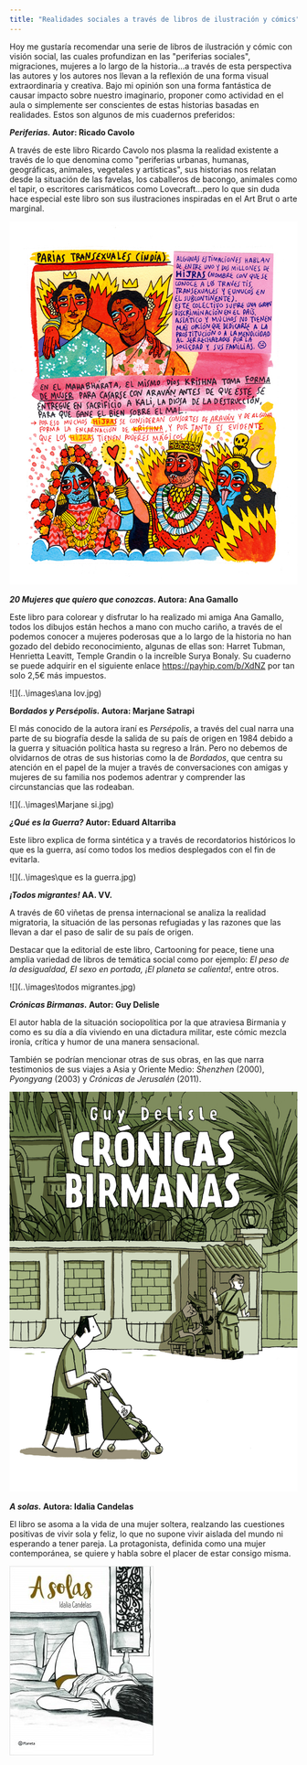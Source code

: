 ```yaml
---
title: "Realidades sociales a través de libros de ilustración y cómics"
---
```




Hoy me gustaría recomendar una serie de libros de ilustración y cómic con visión social, las cuales profundizan en las "periferias sociales", migraciones, mujeres a lo largo de la historia...a través de esta perspectiva las autores y los autores nos llevan a la reflexión de una forma visual extraordinaria y creativa. Bajo mi opinión son una forma fantástica de causar impacto sobre nuestro imaginario, proponer como actividad en el aula o simplemente ser conscientes de estas historias basadas en realidades. Estos son algunos de mis cuadernos preferidos: 

***Periferias.* Autor: Ricado Cavolo**

A través de este libro Ricardo Cavolo nos plasma la realidad existente a través de lo que denomina como "periferias urbanas, humanas, geográficas, animales, vegetales y artísticas", sus historias nos relatan desde la situación de las favelas, los caballeros de bacongo, animales como el tapir, o escritores carismáticos como Lovecraft...pero lo que sin duda hace especial este libro son sus ilustraciones inspiradas en el Art Brut o arte marginal. 

![](..\images\r7-4.jpg)

***20 Mujeres que quiero que conozcas*. Autora: Ana Gamallo**

Este libro para colorear y disfrutar lo ha realizado mi amiga Ana Gamallo, todos los dibujos están hechos a mano con mucho cariño, a través de el podemos conocer a mujeres poderosas que a lo largo de la historia no han gozado del debido reconocimiento, algunas de ellas son: Harret Tubman, Henrietta Leavitt, Temple Grandin o la increíble Surya Bonaly. Su cuaderno se puede adquirir en el siguiente enlace https://payhip.com/b/XdNZ por tan solo 2,5€ más impuestos. 

![](..\images\ana lov.jpg)



**B*ordados y Persépolis.* Autora: Marjane Satrapi**

El más conocido de la autora iraní es *Persépolis*, a través del cual narra una parte de su biografía desde la salida de su país de origen en 1984 debido a la guerra y  situación política hasta su regreso a Irán. Pero no debemos de olvidarnos de otras de sus historias como la de *Bordados*, que centra su atención en el papel de la mujer a través de conversaciones con amigas y mujeres de su familia nos podemos adentrar y comprender  las circunstancias que las rodeaban. 

![](..\images\Marjane si.jpg)

***¿Qué es la Guerra?* Autor: Eduard Altarriba** 

Este libro explica de forma sintética y a través de recordatorios históricos lo que es la guerra, así como todos los medios desplegados con el fin de evitarla.

![](..\images\que es la guerra.jpg)

***¡Todos migrantes!* AA. VV.** 

A través de 60 viñetas de prensa internacional se analiza la realidad migratoria, la situación de las personas refugiadas y las razones que las llevan a dar el paso de salir de su país de origen. 

Destacar que la editorial de este libro, Cartooning for peace, tiene una amplia variedad de libros de temática social como por ejemplo: *El peso de la desigualdad, El sexo en portada, ¡El planeta se calienta!*, entre otros. 

![](..\images\todos migrantes.jpg)

***Crónicas Birmanas.* Autor: Guy Delisle** 

El autor habla de la situación sociopolítica por la que atraviesa Birmania y como es su día a día viviendo en una dictadura militar, este cómic mezcla ironía, crítica y humor de una manera sensacional. 

También se podrían mencionar otras de sus obras, en las que narra testimonios de sus viajes a Asia y Oriente Medio: *Shenzhen* (2000), *Pyongyang* (2003) y *Crónicas de Jerusalén* (2011).

![](..\images\cronicasbirmanas.jpg)

***A solas.* Autora: Idalia Candelas**

El libro se asoma a la vida de una mujer soltera, realzando las cuestiones positivas de vivir sola y feliz, lo que no supone vivir aislada del mundo ni esperando a tener pareja. La protagonista, definida como una mujer contemporánea, se quiere y habla sobre el placer de estar consigo misma. 

![](..\images\portada_a-solas_idalia-candelas_201609051056.jpg)
